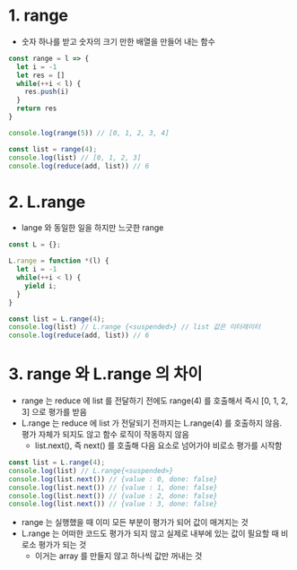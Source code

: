 # 1. range
- 숫자 하나를 받고 숫자의 크기 만한 배열을 만들어 내는 함수

```typescript
const range = l => {
  let i = -1
  let res = []
  while(++i < l) {
    res.push(i)
  }
  return res
}

console.log(range(5)) // [0, 1, 2, 3, 4]

const list = range(4);
console.log(list) // [0, 1, 2, 3]
console.log(reduce(add, list)) // 6
```

# 2. L.range
- lange 와 동일한 일을 하지만 느긋한 range

```typescript
const L = {};

L.range = function *(l) {
  let i = -1
  while(++i < l) {
    yield i;
  }
}

const list = L.range(4);
console.log(list) // L.range {<suspended>} // list 값은 이터레이터
console.log(reduce(add, list)) // 6
```

# 3. range 와 L.range 의 차이
- range 는 reduce 에 list 를 전달하기 전에도 range(4) 를 호출해서 즉시 [0, 1, 2, 3] 으로 평가를 받음
- L.range 는 reduce 에 list 가 전달되기 전까지는 L.range(4) 를 호출하지 않음. 평가 자체가 되지도 않고 함수 로직이 작동하지 않음
  - list.next(), 즉 next() 를 호출해 다음 요소로 넘어가야 비로소 평가를 시작함
```typescript
const list = L.range(4);
console.log(list) // L.range{<suspended>}
console.log(list.next()) // {value : 0, done: false}
console.log(list.next()) // {value : 1, done: false}
console.log(list.next()) // {value : 2, done: false}
console.log(list.next()) // {value : 3, done: false}
```
- range 는 실행했을 때 이미 모든 부분이 평가가 되어 값이 매겨지는 것
- L.range 는 어떠한 코드도 평가가 되지 않고 실제로 내부에 있는 값이 필요할 때 비로소 평가가 되는 것
  - 이거는 array 를 만들지 않고 하나씩 값만 꺼내는 것